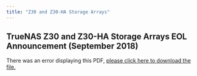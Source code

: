 ```yaml
---
title: "Z30 and Z30-HA Storage Arrays"
---
```


## TrueNAS Z30 and Z30-HA Storage Arrays EOL Announcement (September 2018)

<object data="https://www.truenas.com/docs/pdf/Z30-EOL.pdf" type="application/pdf" width="95%" height="1000">
  There was an error displaying this PDF, <a href="/pdf/Z30-EOL.pdf">please click here to download the file.</a>
</object>
